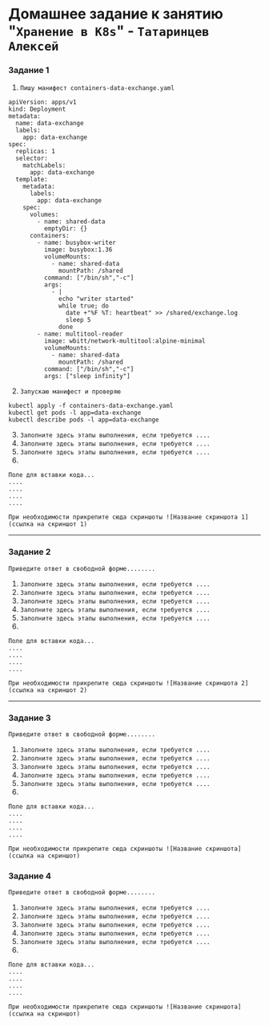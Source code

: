 # Домашнее задание к занятию "`Хранение в K8s`" - `Татаринцев Алексей`



### Задание 1

1. `Пишу манифест containers-data-exchange.yaml`

```
apiVersion: apps/v1
kind: Deployment
metadata:
  name: data-exchange
  labels:
    app: data-exchange
spec:
  replicas: 1
  selector:
    matchLabels:
      app: data-exchange
  template:
    metadata:
      labels:
        app: data-exchange
    spec:
      volumes:
        - name: shared-data
          emptyDir: {}
      containers:
        - name: busybox-writer
          image: busybox:1.36
          volumeMounts:
            - name: shared-data
              mountPath: /shared
          command: ["/bin/sh","-c"]
          args:
            - |
              echo "writer started"
              while true; do
                date +"%F %T: heartbeat" >> /shared/exchange.log
                sleep 5
              done
        - name: multitool-reader
          image: wbitt/network-multitool:alpine-minimal
          volumeMounts:
            - name: shared-data
              mountPath: /shared
          command: ["/bin/sh","-c"]
          args: ["sleep infinity"]

```
2. `Запускаю манифест и проверяю`

```
kubectl apply -f containers-data-exchange.yaml
kubectl get pods -l app=data-exchange
kubectl describe pods -l app=data-exchange

```


3. `Заполните здесь этапы выполнения, если требуется ....`
4. `Заполните здесь этапы выполнения, если требуется ....`
5. `Заполните здесь этапы выполнения, если требуется ....`
6. 

```
Поле для вставки кода...
....
....
....
....
```

`При необходимости прикрепитe сюда скриншоты
![Название скриншота 1](ссылка на скриншот 1)`


---






### Задание 2

`Приведите ответ в свободной форме........`

1. `Заполните здесь этапы выполнения, если требуется ....`
2. `Заполните здесь этапы выполнения, если требуется ....`
3. `Заполните здесь этапы выполнения, если требуется ....`
4. `Заполните здесь этапы выполнения, если требуется ....`
5. `Заполните здесь этапы выполнения, если требуется ....`
6. 

```
Поле для вставки кода...
....
....
....
....
```

`При необходимости прикрепитe сюда скриншоты
![Название скриншота 2](ссылка на скриншот 2)`


---

### Задание 3

`Приведите ответ в свободной форме........`

1. `Заполните здесь этапы выполнения, если требуется ....`
2. `Заполните здесь этапы выполнения, если требуется ....`
3. `Заполните здесь этапы выполнения, если требуется ....`
4. `Заполните здесь этапы выполнения, если требуется ....`
5. `Заполните здесь этапы выполнения, если требуется ....`
6. 

```
Поле для вставки кода...
....
....
....
....
```

`При необходимости прикрепитe сюда скриншоты
![Название скриншота](ссылка на скриншот)`

### Задание 4

`Приведите ответ в свободной форме........`

1. `Заполните здесь этапы выполнения, если требуется ....`
2. `Заполните здесь этапы выполнения, если требуется ....`
3. `Заполните здесь этапы выполнения, если требуется ....`
4. `Заполните здесь этапы выполнения, если требуется ....`
5. `Заполните здесь этапы выполнения, если требуется ....`
6. 

```
Поле для вставки кода...
....
....
....
....
```

`При необходимости прикрепитe сюда скриншоты
![Название скриншота](ссылка на скриншот)`
